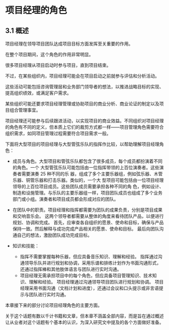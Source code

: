 # 项目经理的角色
## 3.1 概述
项目经理在领导项目团队达成项目目标方面发挥至关重要的作用。

在整个项目期间，这个角色的作用非常明显。

很多项目经理从项目启动时参与项目，直到项目结束。

不过，在某些组织内，项目经理可能会在项目启动之前就参与评估和分析活动。

这些活动可能包括咨询管理层和业务部门领导者的想法，以推进战略目标的实现、提高组织绩效，或满足客户需求。

某些组织可能还要求项目经理管理或协助项目的商业分析、商业论证的制定以及项目组合管理事宜。

项目经理还可能参与后续跟进活动，以实现项目的商业效益。不同组织对项目经理的角色有不同的定义，但本质上它们的裁剪方式都一样——项目管理角色需要符合组织需求，如同项目管理过程需要符合项目需求一般。

下面将大型项目的项目经理与大型管弦乐队的指挥作比较，以帮助理解项目经理角色：

- 成员与角色。大型项目和管弦乐队都包含了很多成员，每个成员都扮演着不同的角色。一个
大型管弦乐队可能包括由一位指挥带领的上百位演奏者。这些演奏者需要演奏 25 种不同的乐
器，组成了多个主要乐器组，例如弦乐器、木管乐器、铜管乐器和打击乐器。类似的，一个大
型项目可能包括由一位项目经理领导的上百位项目成员。这些团队成员需要承担各种不同的角
色，例如设计、制造和设施管理。与乐队的主要乐器组一样，项目团队成员也组成了多个业务
部门或小组。演奏者和项目成员都会形成对应的团队。

- 在团队中的职责。项目经理和指挥都需要为团队的成果负责，分别是项目成果和交响音乐会。
这两个领导者都需要从整体的角度来看待团队产品，以便进行规划、协调和完成。
首先，应审查各自组织的愿景、使命和目标，确保与产品保持一致。然后解释与成功完成产品相关的愿景、使命和目标。
最后向团队沟通自己的想法，激励团队成功完成目标。

-  知识和技能：
    - 指挥不需要掌握每种乐器，但应具备音乐知识、理解和经验。
    指挥通过沟通领导乐队并进行规划和协调，采用乐谱和排练计划作为书面沟通形式，还通过指挥棒和其他肢体语言与团队进行实时沟通。
    - 项目经理无需承担项目中的每个角色，但应具备项目管理知识、技术知识、理解和经验。
    项目经理通过沟通领导项目团队进行规划和协调。
    项目经理采用书面沟通（文档计划和进度），还通过会议和口头提示或非言语提示与团队进行实时沟通。

本章接下来的部分讨论项目经理角色的主要方面。

关于这个话题有数以千计书籍和文章，但本章不涵盖全部内容，而是旨在通过概述让从业者对这个话题有个基本的认识，为深入研究文中提及的各个方面做好准备。
